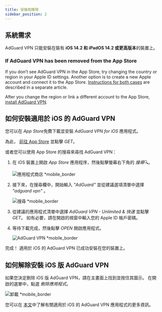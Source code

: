 ```yaml
---
title: 安裝和移除
sidebar_position: 2
---
```


## 系統需求

AdGuard VPN 只能安裝在裝有 **iOS 14.2 和 iPadOS 14.2 或更高版本**的裝置上。

### If AdGuard VPN has been removed from the App Store

If you don’t see AdGuard VPN in the App Store, try changing the country or region in your Apple ID settings. Another option is to create a new Apple account and connect it to the App Store. [Instructions for both cases](/adguard-vpn-for-ios/solving-problems/app-store) are described in a separate article.

After you change the region or link a different account to the App Store, [install AdGuard VPN](https://apps.apple.com/us/app/adguard-vpn-unlimited-fast/id1525373602).

## 如何安裝適用於 iOS 的 AdGuard VPN

您可以在 *App Store*免費下載並安裝 *AdGuard VPN for iOS* 應用程式。

為此， [前往 App Store](https://agrd.io/ios_vpn) 並點擊 *GET*。

或者您可以使用 App Store 的搜尋來尋找 AdGuard VPN：

1. 在 iOS 裝置上開啟 *App Store* 應用程序，然後點擊螢幕右下角的 *搜尋*🔍。

    ![應用程式商店 *mobile_border](https://cdn.adguardvpn.com/content/kb/vpn/ios/app-store-en.png)

1. 接下來，在搜尋欄中，開始輸入 *"AdGuard"* 並從建議選項清單中選擇 *"adguard vpn"* 。

    ![搜尋 *mobile_border](https://cdn.adguardvpn.com/content/kb/vpn/ios/search-en.png)

1. 從建議的應用程式清單中選擇 *AdGuard VPN - Unlimited & 快速* 並點擊 *GET*。 如有必要，請在開啟的視窗中輸入您的 Apple ID 帳戶密碼。
1. 等待下載完成，然後點擊 *OPEN* 開啟應用程式。

    ![AdGuard VPN *mobile_border](https://cdn.adguardvpn.com/content/kb/vpn/ios/adguard-vpn-en.png)

完成！ 適用於 iOS 的 AdGuard VPN 已成功安裝在您的裝置上。

## 如何解除安裝 iOS 版 AdGuard VPN

如果您決定刪除 iOS 版 AdGuard VPN，請在主畫面上找到並按住其圖示。 在開啟的選單中，點選 *刪除應用程式*。

![卸載 *mobile_border](https://cdn.adguardvpn.com/content/kb/vpn/ios/2.2/quick-action-menu.png)

您可以在 [本文](adguard-vpn-for-ios/overview)中了解有關適用於 iOS 的 AdGuard VPN 應用程式的更多資訊。
